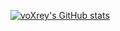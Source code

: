 [![voXrey's GitHub stats](https://github-readme-stats.vercel.app/api?username=voXrey&theme=tokyonight)](https://github.com/voXrey/github-readme-stats)
